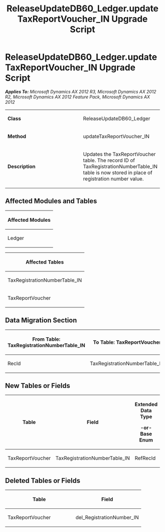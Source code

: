 ﻿---
title: ReleaseUpdateDB60_Ledger.updateTaxReportVoucher_IN Upgrade Script
TOCTitle: ReleaseUpdateDB60_Ledger.updateTaxReportVoucher_IN Upgrade Script
ms:assetid: c0dbde38-74c7-e13b-867a-c3186758a4ec
ms:mtpsurl: https://msdn.microsoft.com/en-us/library/JJ686793(v=AX.60)
ms:contentKeyID: 49710990
ms.date: 05/18/2015
mtps_version: v=AX.60
---

# ReleaseUpdateDB60\_Ledger.updateTaxReportVoucher\_IN Upgrade Script 


_**Applies To:** Microsoft Dynamics AX 2012 R3, Microsoft Dynamics AX 2012 R2, Microsoft Dynamics AX 2012 Feature Pack, Microsoft Dynamics AX 2012_

<table>
<colgroup>
<col style="width: 50%" />
<col style="width: 50%" />
</colgroup>
<tbody>
<tr class="odd">
<td><p><strong>Class</strong></p></td>
<td><p>ReleaseUpdateDB60_Ledger</p></td>
</tr>
<tr class="even">
<td><p><strong>Method</strong></p></td>
<td><p>updateTaxReportVoucher_IN</p></td>
</tr>
<tr class="odd">
<td><p><strong>Description</strong></p></td>
<td><p>Updates the TaxReportVoucher table. The record ID of TaxRegistrationNumberTable_IN table is now stored in place of registration number value.</p></td>
</tr>
</tbody>
</table>


## Affected Modules and Tables

<table>
<colgroup>
<col style="width: 100%" />
</colgroup>
<thead>
<tr class="header">
<th><p>Affected Modules</p></th>
</tr>
</thead>
<tbody>
<tr class="odd">
<td><p>Ledger</p></td>
</tr>
</tbody>
</table>


<table>
<colgroup>
<col style="width: 100%" />
</colgroup>
<thead>
<tr class="header">
<th><p>Affected Tables</p></th>
</tr>
</thead>
<tbody>
<tr class="odd">
<td><p>TaxRegistrationNumberTable_IN</p></td>
</tr>
<tr class="even">
<td><p>TaxReportVoucher</p></td>
</tr>
</tbody>
</table>


## Data Migration Section

<table>
<colgroup>
<col style="width: 50%" />
<col style="width: 50%" />
</colgroup>
<thead>
<tr class="header">
<th><p>From Table: TaxRegistrationNumberTable_IN</p></th>
<th><p>To Table: TaxReportVoucher</p></th>
</tr>
</thead>
<tbody>
<tr class="odd">
<td><p>RecId</p></td>
<td><p>TaxRegistrationNumberTable_IN</p></td>
</tr>
</tbody>
</table>


## New Tables or Fields

<table>
<colgroup>
<col style="width: 33%" />
<col style="width: 33%" />
<col style="width: 33%" />
</colgroup>
<thead>
<tr class="header">
<th><p>Table</p></th>
<th><p>Field</p></th>
<th><p>Extended Data Type</p>
<p>-or- Base Enum</p></th>
</tr>
</thead>
<tbody>
<tr class="odd">
<td><p>TaxReportVoucher</p></td>
<td><p>TaxRegistrationNumberTable_IN</p></td>
<td><p>RefRecId</p></td>
</tr>
</tbody>
</table>


## Deleted Tables or Fields

<table>
<colgroup>
<col style="width: 50%" />
<col style="width: 50%" />
</colgroup>
<thead>
<tr class="header">
<th><p>Table</p></th>
<th><p>Field</p></th>
</tr>
</thead>
<tbody>
<tr class="odd">
<td><p>TaxReportVoucher</p></td>
<td><p>del_RegistrationNumber_IN</p></td>
</tr>
</tbody>
</table>

  


